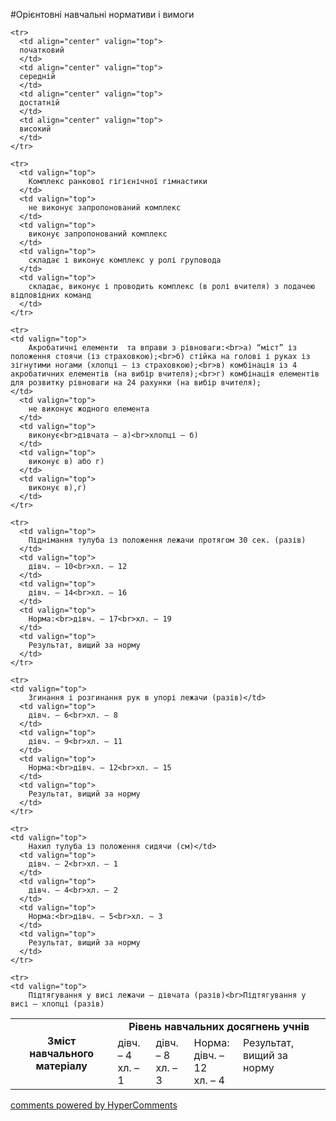 <div id="hypercomments_widget" class="js-hypercomments-widget invisible"></div>

#Орієнтовні навчальні нормативи і вимоги

<table>
  <body>
    <tr>
      <td align="center" rowspan="2">
        <b>Зміст навчального матеріалу</b>
      </td>
      <td align="center" valign="top" colspan="4">
        <b>Рівень навчальних  досягнень учнів</b>
      </td>
    </tr>

    <tr>
      <td align="center" valign="top">
      початковий
      </td>
      <td align="center" valign="top">
      середній
      </td>
      <td align="center" valign="top">
      достатній
      </td>
      <td align="center" valign="top">
      високий
      </td>
    </tr>

    <tr>
      <td valign="top">
        Комплекс ранкової гігієнічної гімнастики
      </td>
      <td valign="top">
        не виконує запропонований комплекс
      </td>
      <td valign="top">
        виконує запропонований комплекс 
      </td>
      <td valign="top">
        складає і виконує комплекс у ролі груповода
      </td>
      <td valign="top">
        складає, виконує і проводить комплекс (в ролі вчителя) з подачею відповідних команд
      </td>
    </tr>

    <tr>
    <td valign="top">
        Акробатичні елементи  та вправи з рівноваги:<br>а) “міст” із положення стоячи (із страховкою);<br>б) стійка на голові і руках із зігнутими ногами (хлопці – із страховкою);<br>в) комбінація із 4 акробатичних елементів (на вибір вчителя);<br>г) комбінація елементів для розвитку рівноваги на 24 рахунки (на вибір вчителя);
    </td>
      <td valign="top">
        не виконує жодного елемента
      </td>
      <td valign="top">
        виконує<br>дівчата – а)<br>хлопці – б)
      </td>
      <td valign="top">
        виконує в) або г)
      </td>
      <td valign="top">
        виконує в),г)
      </td>
    </tr>

    <tr>
      <td valign="top">
        Піднімання тулуба із положення лежачи протягом 30 сек. (разів)
      </td>
      <td valign="top">
        дівч. – 10<br>хл. – 12
      </td>
      <td valign="top">
        дівч. – 14<br>хл. – 16
      </td>
      <td valign="top">
        Hорма:<br>дівч. – 17<br>хл. – 19
      </td>
      <td valign="top">
        Результат, вищий за норму
      </td>
    </tr>

    <tr>
    <td valign="top">
        Згинання і розгинання рук в упорі лежачи (разів)</td>
      <td valign="top">
        дівч. – 6<br>хл. – 8
      </td>
      <td valign="top">
        дівч. – 9<br>хл. – 11
      </td>
      <td valign="top">
        Hорма:<br>дівч. – 12<br>хл. – 15
      </td>
      <td valign="top">
        Результат, вищий за норму
      </td>
    </tr>

    <tr>
    <td valign="top">
        Нахил тулуба із положення сидячи (см)</td>
      <td valign="top">
        дівч. – 2<br>хл. – 1
      </td>
      <td valign="top">
        дівч. – 4<br>хл. – 2
      </td>
      <td valign="top">
        Hорма:<br>дівч. – 5<br>хл. – 3
      </td>
      <td valign="top">
        Результат, вищий за норму
      </td>
    </tr>

    <tr>
    <td valign="top">
        Підтягування у висі лежачи – дівчата (разів)<br>Підтягування у висі – хлопці (разів)
</td>
      <td valign="top">
        дівч. – 4<br>хл. – 1
      </td>
      <td valign="top">
        дівч. – 8<br>хл. – 3
      </td>
      <td valign="top">
        Hорма:<br>дівч. – 12<br>хл. – 4
      </td>
      <td valign="top">
        Результат, вищий за норму
      </td>
    </tr>

    
  </body>
</table>


<div class="js-hypercomments-container">
    <a href="http://hypercomments.com" class="hc-link" title="comments widget">comments powered by HyperComments</a>
</div>